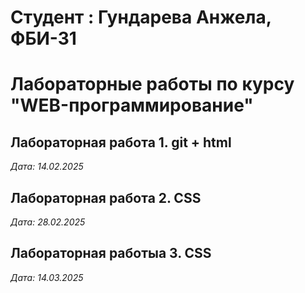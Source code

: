 # Студент : Гундарева Анжела, ФБИ-31

# Лабораторные работы по курсу "WEB-программирование"

## Лабораторная работа 1. git + html

*Дата: 14.02.2025*

## Лабораторная работа 2. CSS
*Дата: 28.02.2025*

## Лабораторная работыа 3. CSS

*Дата: 14.03.2025*